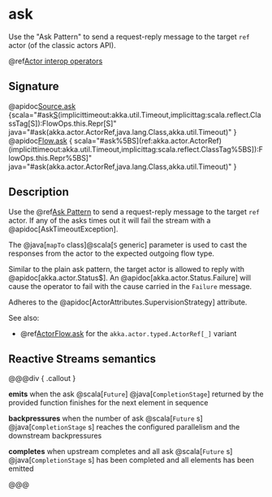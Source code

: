 # ask

Use the "Ask Pattern" to send a request-reply message to the target `ref` actor (of the classic actors API).

@ref[Actor interop operators](../index.md#actor-interop-operators)

## Signature

@apidoc[Source.ask](Source) {scala="#ask[S](ref:akka.actor.ActorRef)(implicittimeout:akka.util.Timeout,implicittag:scala.reflect.ClassTag[S]):FlowOps.this.Repr[S]" java="#ask(akka.actor.ActorRef,java.lang.Class,akka.util.Timeout)" }
@apidoc[Flow.ask](Flow$) { scala="#ask%5BS](ref:akka.actor.ActorRef)(implicittimeout:akka.util.Timeout,implicittag:scala.reflect.ClassTag%5BS]):FlowOps.this.Repr%5BS]" java="#ask(akka.actor.ActorRef,java.lang.Class,akka.util.Timeout)" }

## Description

Use the @ref[Ask Pattern](../../../actors.md#ask-send-and-receive-future) to send a request-reply message to the target `ref` actor.
If any of the asks times out it will fail the stream with a @apidoc[AskTimeoutException].

The @java[`mapTo` class]@scala[`S` generic] parameter is used to cast the responses from the actor to the expected outgoing flow type.

Similar to the plain ask pattern, the target actor is allowed to reply with @apidoc[akka.actor.Status$].
An @apidoc[akka.actor.Status.Failure] will cause the operator to fail with the cause carried in the `Failure` message.

Adheres to the @apidoc[ActorAttributes.SupervisionStrategy] attribute.

See also:

* @ref[ActorFlow.ask](../ActorFlow/ask.md) for the `akka.actor.typed.ActorRef[_]` variant

## Reactive Streams semantics

@@@div { .callout }

**emits** when the ask @scala[`Future`] @java[`CompletionStage`] returned by the provided function finishes for the next element in sequence


**backpressures** when the number of ask @scala[`Future` s] @java[`CompletionStage` s] reaches the configured parallelism and the downstream backpressures

**completes** when upstream completes and all ask @scala[`Future` s] @java[`CompletionStage` s] has been completed and all elements has been emitted


@@@

